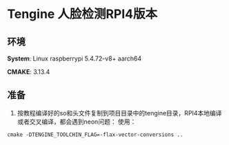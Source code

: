 # Tengine 人脸检测RPI4版本

## 环境
**System**: Linux raspberrypi 5.4.72-v8+ aarch64

**CMAKE**: 3.13.4

## 准备

1. 按教程编译好的so和头文件复制到项目目录中的tengine目录，RPI4本地编译或者交叉编译，都会遇到neon问题：
使用：
```
cmake -DTENGINE_TOOLCHIN_FLAG=-flax-vector-conversions ..
```
